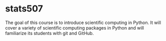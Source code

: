 # stats507
The goal of this course is to introduce scientific computing in Python. It will cover a variety of scientific computing packages in Python and will familiarize its students with git and GitHub. 
